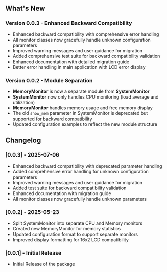 ## What's New

### Version 0.0.3 - Enhanced Backward Compatibility
- Enhanced backward compatibility with comprehensive error handling
- All monitor classes now gracefully handle unknown configuration parameters
- Improved warning messages and user guidance for migration
- Added comprehensive test suite for backward compatibility validation
- Enhanced documentation with detailed migration guide
- Better error handling in main application with LCD error display

### Version 0.0.2 - Module Separation
- **MemoryMonitor** is now a separate module from **SystemMonitor**
- **SystemMonitor** now only handles CPU monitoring (load average and utilization)
- **MemoryMonitor** handles memory usage and free memory display
- The old `show_mem` parameter in SystemMonitor is deprecated but supported for backward compatibility
- Updated configuration examples to reflect the new module structure

## Changelog

### [0.0.3] - 2025-07-06
- Enhanced backward compatibility with deprecated parameter handling
- Added comprehensive error handling for unknown configuration parameters
- Improved warning messages and user guidance for migration
- Added test suite for backward compatibility validation
- Enhanced documentation with migration guide
- All monitor classes now gracefully handle unknown parameters

### [0.0.2] - 2025-05-23
- Split SystemMonitor into separate CPU and Memory monitors
- Created new MemoryMonitor for memory statistics
- Updated configuration format to support separate monitors
- Improved display formatting for 16x2 LCD compatibility

### [0.0.1] - Initial Release
- Initial Release of the package
